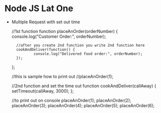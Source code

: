 # Node JS Lat One

- Multiple Request with set out time

	//1st function
	function placeAnOrder(orderNumber) {
  		console.log("Customer Order:", orderNumber);

  		//after you create 2nd function you write 2nd function here
 	 	cookAndDeliver(function() {
     	 		console.log("Delivered food order:", orderNumber);
 	 	});
	};

	//this is sample how to print out
	//placeAnOrder(1);

	//2nd function and set the time out
	function cookAndDeliver(callAway) {
   		setTimeout(callAway, 3000);
	};

	//to print out on console
	placeAnOrder(1);
	placeAnOrder(2);
	placeAnOrder(3);
	placeAnOrder(4);
	placeAnOrder(5);
	placeAnOrder(6);
	
